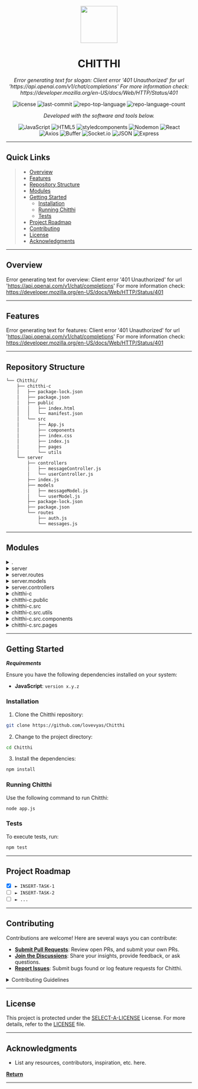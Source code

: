<p align="center">
  <img src="https://cdn-icons-png.flaticon.com/512/6295/6295417.png" width="100" />
</p>
<p align="center">
    <h1 align="center">CHITTHI</h1>
</p>
<p align="center">
    <em>Error generating text for slogan: Client error '401 Unauthorized' for url 'https://api.openai.com/v1/chat/completions'
For more information check: https://developer.mozilla.org/en-US/docs/Web/HTTP/Status/401</em>
</p>
<p align="center">
	<img src="https://img.shields.io/github/license/lovevyas/Chitthi?style=flat&color=0080ff" alt="license">
	<img src="https://img.shields.io/github/last-commit/lovevyas/Chitthi?style=flat&color=0080ff" alt="last-commit">
	<img src="https://img.shields.io/github/languages/top/lovevyas/Chitthi?style=flat&color=0080ff" alt="repo-top-language">
	<img src="https://img.shields.io/github/languages/count/lovevyas/Chitthi?style=flat&color=0080ff" alt="repo-language-count">
<p>
<p align="center">
		<em>Developed with the software and tools below.</em>
</p>
<p align="center">
	<img src="https://img.shields.io/badge/JavaScript-F7DF1E.svg?style=flat&logo=JavaScript&logoColor=black" alt="JavaScript">
	<img src="https://img.shields.io/badge/HTML5-E34F26.svg?style=flat&logo=HTML5&logoColor=white" alt="HTML5">
	<img src="https://img.shields.io/badge/styledcomponents-DB7093.svg?style=flat&logo=styled-components&logoColor=white" alt="styledcomponents">
	<img src="https://img.shields.io/badge/Nodemon-76D04B.svg?style=flat&logo=Nodemon&logoColor=white" alt="Nodemon">
	<img src="https://img.shields.io/badge/React-61DAFB.svg?style=flat&logo=React&logoColor=black" alt="React">
	<br>
	<img src="https://img.shields.io/badge/Axios-5A29E4.svg?style=flat&logo=Axios&logoColor=white" alt="Axios">
	<img src="https://img.shields.io/badge/Buffer-231F20.svg?style=flat&logo=Buffer&logoColor=white" alt="Buffer">
	<img src="https://img.shields.io/badge/Socket.io-010101.svg?style=flat&logo=socketdotio&logoColor=white" alt="Socket.io">
	<img src="https://img.shields.io/badge/JSON-000000.svg?style=flat&logo=JSON&logoColor=white" alt="JSON">
	<img src="https://img.shields.io/badge/Express-000000.svg?style=flat&logo=Express&logoColor=white" alt="Express">
</p>
<hr>

##  Quick Links

> - [ Overview](#-overview)
> - [ Features](#-features)
> - [ Repository Structure](#-repository-structure)
> - [ Modules](#-modules)
> - [ Getting Started](#-getting-started)
>   - [ Installation](#-installation)
>   - [ Running Chitthi](#-running-Chitthi)
>   - [ Tests](#-tests)
> - [ Project Roadmap](#-project-roadmap)
> - [ Contributing](#-contributing)
> - [ License](#-license)
> - [ Acknowledgments](#-acknowledgments)

---

##  Overview

Error generating text for overview: Client error '401 Unauthorized' for url 'https://api.openai.com/v1/chat/completions'
For more information check: https://developer.mozilla.org/en-US/docs/Web/HTTP/Status/401

---

##  Features

Error generating text for features: Client error '401 Unauthorized' for url 'https://api.openai.com/v1/chat/completions'
For more information check: https://developer.mozilla.org/en-US/docs/Web/HTTP/Status/401

---

##  Repository Structure

```sh
└── Chitthi/
    ├── chitthi-c
    │   ├── package-lock.json
    │   ├── package.json
    │   ├── public
    │   │   ├── index.html
    │   │   └── manifest.json
    │   └── src
    │       ├── App.js
    │       ├── components
    │       ├── index.css
    │       ├── index.js
    │       ├── pages
    │       └── utils
    └── server
        ├── controllers
        │   ├── messageController.js
        │   └── userController.js
        ├── index.js
        ├── models
        │   ├── messageModel.js
        │   └── userModel.js
        ├── package-lock.json
        ├── package.json
        └── routes
            ├── auth.js
            └── messages.js
```

---

##  Modules

<details closed><summary>.</summary>

| File                                                                     | Summary                                                                                                                                                                                                             |
| ---                                                                      | ---                                                                                                                                                                                                                 |
| [.gitignore](https://github.com/lovevyas/Chitthi/blob/master/.gitignore) | Error generating text for .gitignore: Client error '401 Unauthorized' for url 'https://api.openai.com/v1/chat/completions'
For more information check: https://developer.mozilla.org/en-US/docs/Web/HTTP/Status/401 |

</details>

<details closed><summary>server</summary>

| File                                                                                          | Summary                                                                                                                                                                                                                           |
| ---                                                                                           | ---                                                                                                                                                                                                                               |
| [index.js](https://github.com/lovevyas/Chitthi/blob/master/server/index.js)                   | Error generating text for server/index.js: Client error '401 Unauthorized' for url 'https://api.openai.com/v1/chat/completions'
For more information check: https://developer.mozilla.org/en-US/docs/Web/HTTP/Status/401          |
| [package-lock.json](https://github.com/lovevyas/Chitthi/blob/master/server/package-lock.json) | Error generating text for server/package-lock.json: Client error '401 Unauthorized' for url 'https://api.openai.com/v1/chat/completions'
For more information check: https://developer.mozilla.org/en-US/docs/Web/HTTP/Status/401 |
| [package.json](https://github.com/lovevyas/Chitthi/blob/master/server/package.json)           | Error generating text for server/package.json: Client error '401 Unauthorized' for url 'https://api.openai.com/v1/chat/completions'
For more information check: https://developer.mozilla.org/en-US/docs/Web/HTTP/Status/401      |

</details>

<details closed><summary>server.routes</summary>

| File                                                                                     | Summary                                                                                                                                                                                                                            |
| ---                                                                                      | ---                                                                                                                                                                                                                                |
| [messages.js](https://github.com/lovevyas/Chitthi/blob/master/server/routes/messages.js) | Error generating text for server/routes/messages.js: Client error '401 Unauthorized' for url 'https://api.openai.com/v1/chat/completions'
For more information check: https://developer.mozilla.org/en-US/docs/Web/HTTP/Status/401 |
| [auth.js](https://github.com/lovevyas/Chitthi/blob/master/server/routes/auth.js)         | Error generating text for server/routes/auth.js: Client error '401 Unauthorized' for url 'https://api.openai.com/v1/chat/completions'
For more information check: https://developer.mozilla.org/en-US/docs/Web/HTTP/Status/401     |

</details>

<details closed><summary>server.models</summary>

| File                                                                                             | Summary                                                                                                                                                                                                                                |
| ---                                                                                              | ---                                                                                                                                                                                                                                    |
| [userModel.js](https://github.com/lovevyas/Chitthi/blob/master/server/models/userModel.js)       | Error generating text for server/models/userModel.js: Client error '401 Unauthorized' for url 'https://api.openai.com/v1/chat/completions'
For more information check: https://developer.mozilla.org/en-US/docs/Web/HTTP/Status/401    |
| [messageModel.js](https://github.com/lovevyas/Chitthi/blob/master/server/models/messageModel.js) | Error generating text for server/models/messageModel.js: Client error '401 Unauthorized' for url 'https://api.openai.com/v1/chat/completions'
For more information check: https://developer.mozilla.org/en-US/docs/Web/HTTP/Status/401 |

</details>

<details closed><summary>server.controllers</summary>

| File                                                                                                            | Summary                                                                                                                                                                                                                                          |
| ---                                                                                                             | ---                                                                                                                                                                                                                                              |
| [userController.js](https://github.com/lovevyas/Chitthi/blob/master/server/controllers/userController.js)       | Error generating text for server/controllers/userController.js: Client error '401 Unauthorized' for url 'https://api.openai.com/v1/chat/completions'
For more information check: https://developer.mozilla.org/en-US/docs/Web/HTTP/Status/401    |
| [messageController.js](https://github.com/lovevyas/Chitthi/blob/master/server/controllers/messageController.js) | Error generating text for server/controllers/messageController.js: Client error '401 Unauthorized' for url 'https://api.openai.com/v1/chat/completions'
For more information check: https://developer.mozilla.org/en-US/docs/Web/HTTP/Status/401 |

</details>

<details closed><summary>chitthi-c</summary>

| File                                                                                             | Summary                                                                                                                                                                                                                              |
| ---                                                                                              | ---                                                                                                                                                                                                                                  |
| [package-lock.json](https://github.com/lovevyas/Chitthi/blob/master/chitthi-c/package-lock.json) | Error generating text for chitthi-c/package-lock.json: Client error '401 Unauthorized' for url 'https://api.openai.com/v1/chat/completions'
For more information check: https://developer.mozilla.org/en-US/docs/Web/HTTP/Status/401 |
| [package.json](https://github.com/lovevyas/Chitthi/blob/master/chitthi-c/package.json)           | Error generating text for chitthi-c/package.json: Client error '401 Unauthorized' for url 'https://api.openai.com/v1/chat/completions'
For more information check: https://developer.mozilla.org/en-US/docs/Web/HTTP/Status/401      |

</details>

<details closed><summary>chitthi-c.public</summary>

| File                                                                                            | Summary                                                                                                                                                                                                                                 |
| ---                                                                                             | ---                                                                                                                                                                                                                                     |
| [index.html](https://github.com/lovevyas/Chitthi/blob/master/chitthi-c/public/index.html)       | Error generating text for chitthi-c/public/index.html: Client error '401 Unauthorized' for url 'https://api.openai.com/v1/chat/completions'
For more information check: https://developer.mozilla.org/en-US/docs/Web/HTTP/Status/401    |
| [manifest.json](https://github.com/lovevyas/Chitthi/blob/master/chitthi-c/public/manifest.json) | Error generating text for chitthi-c/public/manifest.json: Client error '401 Unauthorized' for url 'https://api.openai.com/v1/chat/completions'
For more information check: https://developer.mozilla.org/en-US/docs/Web/HTTP/Status/401 |

</details>

<details closed><summary>chitthi-c.src</summary>

| File                                                                                 | Summary                                                                                                                                                                                                                          |
| ---                                                                                  | ---                                                                                                                                                                                                                              |
| [index.js](https://github.com/lovevyas/Chitthi/blob/master/chitthi-c/src/index.js)   | Error generating text for chitthi-c/src/index.js: Client error '401 Unauthorized' for url 'https://api.openai.com/v1/chat/completions'
For more information check: https://developer.mozilla.org/en-US/docs/Web/HTTP/Status/401  |
| [App.js](https://github.com/lovevyas/Chitthi/blob/master/chitthi-c/src/App.js)       | Error generating text for chitthi-c/src/App.js: Client error '401 Unauthorized' for url 'https://api.openai.com/v1/chat/completions'
For more information check: https://developer.mozilla.org/en-US/docs/Web/HTTP/Status/401    |
| [index.css](https://github.com/lovevyas/Chitthi/blob/master/chitthi-c/src/index.css) | Error generating text for chitthi-c/src/index.css: Client error '401 Unauthorized' for url 'https://api.openai.com/v1/chat/completions'
For more information check: https://developer.mozilla.org/en-US/docs/Web/HTTP/Status/401 |

</details>

<details closed><summary>chitthi-c.src.utils</summary>

| File                                                                                             | Summary                                                                                                                                                                                                                                   |
| ---                                                                                              | ---                                                                                                                                                                                                                                       |
| [APIRoutes.js](https://github.com/lovevyas/Chitthi/blob/master/chitthi-c/src/utils/APIRoutes.js) | Error generating text for chitthi-c/src/utils/APIRoutes.js: Client error '401 Unauthorized' for url 'https://api.openai.com/v1/chat/completions'
For more information check: https://developer.mozilla.org/en-US/docs/Web/HTTP/Status/401 |

</details>

<details closed><summary>chitthi-c.src.components</summary>

| File                                                                                                            | Summary                                                                                                                                                                                                                                             |
| ---                                                                                                             | ---                                                                                                                                                                                                                                                 |
| [Welcome.jsx](https://github.com/lovevyas/Chitthi/blob/master/chitthi-c/src/components/Welcome.jsx)             | Error generating text for chitthi-c/src/components/Welcome.jsx: Client error '401 Unauthorized' for url 'https://api.openai.com/v1/chat/completions'
For more information check: https://developer.mozilla.org/en-US/docs/Web/HTTP/Status/401       |
| [Contacts.jsx](https://github.com/lovevyas/Chitthi/blob/master/chitthi-c/src/components/Contacts.jsx)           | Error generating text for chitthi-c/src/components/Contacts.jsx: Client error '401 Unauthorized' for url 'https://api.openai.com/v1/chat/completions'
For more information check: https://developer.mozilla.org/en-US/docs/Web/HTTP/Status/401      |
| [ChatContainer.jsx](https://github.com/lovevyas/Chitthi/blob/master/chitthi-c/src/components/ChatContainer.jsx) | Error generating text for chitthi-c/src/components/ChatContainer.jsx: Client error '401 Unauthorized' for url 'https://api.openai.com/v1/chat/completions'
For more information check: https://developer.mozilla.org/en-US/docs/Web/HTTP/Status/401 |
| [SetAvatar.jsx](https://github.com/lovevyas/Chitthi/blob/master/chitthi-c/src/components/SetAvatar.jsx)         | Error generating text for chitthi-c/src/components/SetAvatar.jsx: Client error '401 Unauthorized' for url 'https://api.openai.com/v1/chat/completions'
For more information check: https://developer.mozilla.org/en-US/docs/Web/HTTP/Status/401     |
| [ChatInput.jsx](https://github.com/lovevyas/Chitthi/blob/master/chitthi-c/src/components/ChatInput.jsx)         | Error generating text for chitthi-c/src/components/ChatInput.jsx: Client error '401 Unauthorized' for url 'https://api.openai.com/v1/chat/completions'
For more information check: https://developer.mozilla.org/en-US/docs/Web/HTTP/Status/401     |
| [Logout.jsx](https://github.com/lovevyas/Chitthi/blob/master/chitthi-c/src/components/Logout.jsx)               | Error generating text for chitthi-c/src/components/Logout.jsx: Client error '401 Unauthorized' for url 'https://api.openai.com/v1/chat/completions'
For more information check: https://developer.mozilla.org/en-US/docs/Web/HTTP/Status/401        |

</details>

<details closed><summary>chitthi-c.src.pages</summary>

| File                                                                                             | Summary                                                                                                                                                                                                                                   |
| ---                                                                                              | ---                                                                                                                                                                                                                                       |
| [Register.jsx](https://github.com/lovevyas/Chitthi/blob/master/chitthi-c/src/pages/Register.jsx) | Error generating text for chitthi-c/src/pages/Register.jsx: Client error '401 Unauthorized' for url 'https://api.openai.com/v1/chat/completions'
For more information check: https://developer.mozilla.org/en-US/docs/Web/HTTP/Status/401 |
| [Chat.jsx](https://github.com/lovevyas/Chitthi/blob/master/chitthi-c/src/pages/Chat.jsx)         | Error generating text for chitthi-c/src/pages/Chat.jsx: Client error '401 Unauthorized' for url 'https://api.openai.com/v1/chat/completions'
For more information check: https://developer.mozilla.org/en-US/docs/Web/HTTP/Status/401     |
| [Login.jsx](https://github.com/lovevyas/Chitthi/blob/master/chitthi-c/src/pages/Login.jsx)       | Error generating text for chitthi-c/src/pages/Login.jsx: Client error '401 Unauthorized' for url 'https://api.openai.com/v1/chat/completions'
For more information check: https://developer.mozilla.org/en-US/docs/Web/HTTP/Status/401    |

</details>

---

##  Getting Started

***Requirements***

Ensure you have the following dependencies installed on your system:

* **JavaScript**: `version x.y.z`

###  Installation

1. Clone the Chitthi repository:

```sh
git clone https://github.com/lovevyas/Chitthi
```

2. Change to the project directory:

```sh
cd Chitthi
```

3. Install the dependencies:

```sh
npm install
```

###  Running Chitthi

Use the following command to run Chitthi:

```sh
node app.js
```

###  Tests

To execute tests, run:

```sh
npm test
```

---

##  Project Roadmap

- [X] `► INSERT-TASK-1`
- [ ] `► INSERT-TASK-2`
- [ ] `► ...`

---

##  Contributing

Contributions are welcome! Here are several ways you can contribute:

- **[Submit Pull Requests](https://github/lovevyas/Chitthi/blob/main/CONTRIBUTING.md)**: Review open PRs, and submit your own PRs.
- **[Join the Discussions](https://github/lovevyas/Chitthi/discussions)**: Share your insights, provide feedback, or ask questions.
- **[Report Issues](https://github/lovevyas/Chitthi/issues)**: Submit bugs found or log feature requests for Chitthi.

<details closed>
    <summary>Contributing Guidelines</summary>

1. **Fork the Repository**: Start by forking the project repository to your GitHub account.
2. **Clone Locally**: Clone the forked repository to your local machine using a Git client.
   ```sh
   git clone https://github.com/lovevyas/Chitthi
   ```
3. **Create a New Branch**: Always work on a new branch, giving it a descriptive name.
   ```sh
   git checkout -b new-feature-x
   ```
4. **Make Your Changes**: Develop and test your changes locally.
5. **Commit Your Changes**: Commit with a clear message describing your updates.
   ```sh
   git commit -m 'Implemented new feature x.'
   ```
6. **Push to GitHub**: Push the changes to your forked repository.
   ```sh
   git push origin new-feature-x
   ```
7. **Submit a Pull Request**: Create a PR against the original project repository. Clearly describe the changes and their motivations.

Once your PR is reviewed and approved, it will be merged into the main branch.

</details>

---

##  License

This project is protected under the [SELECT-A-LICENSE](https://choosealicense.com/licenses) License. For more details, refer to the [LICENSE](https://choosealicense.com/licenses/) file.

---

##  Acknowledgments

- List any resources, contributors, inspiration, etc. here.

[**Return**](#-quick-links)

---
